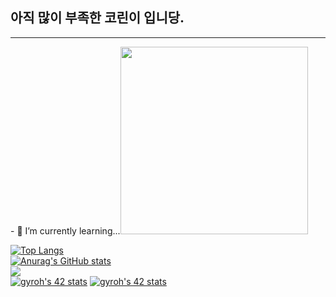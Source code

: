 <!--
**BENDENG1/BENDENG1** is a ✨ _special_ ✨ repository because its `README.md` (this file) appears on your GitHub profile.
Here are some ideas to get you started:
- 🔭 I’m currently working on ...
- 🌱 I’m currently learning kotlin!...
- 👯 I’m looking to collaborate on ...
- 🤔 I’m looking for help with ...
- 💬 Ask me about ...
- 📫 How to reach me: ...
- 😄 Pronouns: ...
- ⚡ Fun fact: ...
-->

## 아직 많이 부족한 코린이 입니당.
<hr>
- 🌱 I’m currently learning...<img src="https://user-images.githubusercontent.com/76191161/198813924-836062c2-e900-4116-9c50-cf6572e80b6a.png" width="300">


[![Top Langs](https://github-readme-stats.vercel.app/api/top-langs/?username=BENDENG1)](https://github.com/BENDENG1/github-readme-stats)
<br>
[![Anurag's GitHub stats](https://github-readme-stats.vercel.app/api?username=BENDENG1)](https://github.com/BENDENG1/github-readme-stats)
<br>
<img src="http://mazassumnida.wtf/api/v2/generate_badge?boj=nogom369">
<br>
<a href="https://github.com/JaeSeoKim/badge42"><img src="https://badge42.vercel.app/api/v2/cl5djg455004909mh8s6gxle4/stats?cursusId=21&coalitionId=88" alt="gyroh's 42 stats" /></a>
<a href="https://github.com/JaeSeoKim/badge42"><img src="https://badge42.vercel.app/api/v2/cl5djg455004909mh8s6gxle4/stats?cursusId=9&coalitionId=piscine" alt="gyroh's 42 stats" /></a>

